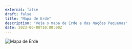 ```yaml
---
external: false
draft: false
title: "Mapa de Erde"
description: "Veja o mapa de Erde e das Nações Pequenas"
date: 2023-06-08T10:00:00Z
---
```


![Mapa de Erde](/erde/images/world-map.jpeg)